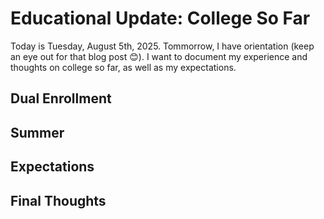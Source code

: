 # Educational Update: College So Far
Today is Tuesday, August 5th, 2025. Tommorrow, I have orientation (keep an eye out for that blog post 😊). I want to document my experience and thoughts on college so far, as well as my expectations. 

## Dual Enrollment


## Summer


## Expectations


## Final Thoughts
